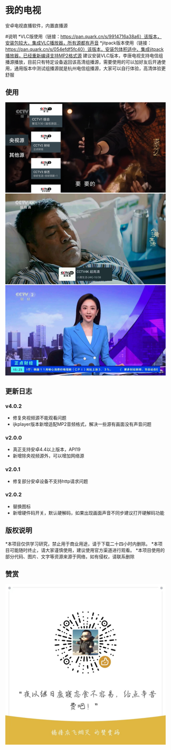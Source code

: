 # 我的电视

安卓电视直播软件，内置直播源

#说明
*VLC版使用（链接：https://pan.quark.cn/s/9914716a38a6）该版本，安装包较大，集成VLC播放器，所有源都有声音
*jitpack版本使用（链接：https://pan.quark.cn/s/054efdf5fc40）该版本，安装包体积适中，集成jitpack播放器，已经重新编译支持MP2格式源
建议安装VLC版本，李唐电视支持电信组播源播放，目前只有特定设备返回该高清组播源，需要使用的可以加好友后开通使用，通用版本中测试组播源就是杭州电信组播源，大家可以自行体验，高清体验更舒服

## 使用

![image](./screenshots/img_3.png)
![image](./screenshots/img_2.png)
![image](./screenshots/img_1.png)

## 更新日志

### v4.0.2
* 修复央视频源不能观看问题
* ijkplayer版本新增适配MP2音频格式，解决一些源有画面没有声音问题

### v2.0.0
* 真正支持安卓4.4以上版本，API19
* 新增除央视频源外，可以增加网络源

### v2.0.1
* 修复部分安卓设备不支持http请求问题

### v2.0.2
* 替换图标
* 新增硬件码开关，默认硬解码，如果出现画面声音不同步建议打开硬解码功能

## 版权说明
*本项目仅供学习研究，禁止用于商业用途，请于下载二十四小时内删除。
*本项目可能随时终止，请大家谨慎使用，建议使用官方渠道进行观看。
*本项目使用的部分代码、图片、文字等资源来源于网络，如有侵权，请联系删除

## 赞赏

![image](./screenshots/appreciate.jpg)